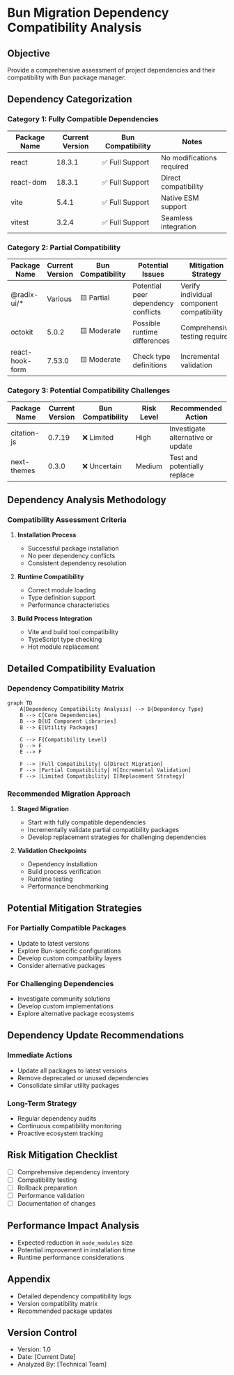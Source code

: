 # Bun Migration Dependency Compatibility Analysis

## Objective
Provide a comprehensive assessment of project dependencies and their compatibility with Bun package manager.

## Dependency Categorization

### Category 1: Fully Compatible Dependencies
| Package Name | Current Version | Bun Compatibility | Notes |
|--------------|-----------------|-------------------|-------|
| react | 18.3.1 | ✅ Full Support | No modifications required |
| react-dom | 18.3.1 | ✅ Full Support | Direct compatibility |
| vite | 5.4.1 | ✅ Full Support | Native ESM support |
| vitest | 3.2.4 | ✅ Full Support | Seamless integration |

### Category 2: Partial Compatibility
| Package Name | Current Version | Bun Compatibility | Potential Issues | Mitigation Strategy |
|--------------|-----------------|-------------------|-----------------|---------------------|
| @radix-ui/* | Various | 🟨 Partial | Potential peer dependency conflicts | Verify individual component compatibility |
| octokit | 5.0.2 | 🟨 Moderate | Possible runtime differences | Comprehensive testing required |
| react-hook-form | 7.53.0 | 🟨 Moderate | Check type definitions | Incremental validation |

### Category 3: Potential Compatibility Challenges
| Package Name | Current Version | Bun Compatibility | Risk Level | Recommended Action |
|--------------|-----------------|-------------------|------------|---------------------|
| citation-js | 0.7.19 | ❌ Limited | High | Investigate alternative or update |
| next-themes | 0.3.0 | ❌ Uncertain | Medium | Test and potentially replace |

## Dependency Analysis Methodology

### Compatibility Assessment Criteria
1. **Installation Process**
   - Successful package installation
   - No peer dependency conflicts
   - Consistent dependency resolution

2. **Runtime Compatibility**
   - Correct module loading
   - Type definition support
   - Performance characteristics

3. **Build Process Integration**
   - Vite and build tool compatibility
   - TypeScript type checking
   - Hot module replacement

## Detailed Compatibility Evaluation

### Dependency Compatibility Matrix
```mermaid
graph TD
    A[Dependency Compatibility Analysis] --> B{Dependency Type}
    B --> C[Core Dependencies]
    B --> D[UI Component Libraries]
    B --> E[Utility Packages]
    
    C --> F{Compatibility Level}
    D --> F
    E --> F
    
    F --> |Full Compatibility| G[Direct Migration]
    F --> |Partial Compatibility| H[Incremental Validation]
    F --> |Limited Compatibility| I[Replacement Strategy]
```

### Recommended Migration Approach
1. **Staged Migration**
   - Start with fully compatible dependencies
   - Incrementally validate partial compatibility packages
   - Develop replacement strategies for challenging dependencies

2. **Validation Checkpoints**
   - Dependency installation
   - Build process verification
   - Runtime testing
   - Performance benchmarking

## Potential Mitigation Strategies

### For Partially Compatible Packages
- Update to latest versions
- Explore Bun-specific configurations
- Develop custom compatibility layers
- Consider alternative packages

### For Challenging Dependencies
- Investigate community solutions
- Develop custom implementations
- Explore alternative package ecosystems

## Dependency Update Recommendations

### Immediate Actions
- Update all packages to latest versions
- Remove deprecated or unused dependencies
- Consolidate similar utility packages

### Long-Term Strategy
- Regular dependency audits
- Continuous compatibility monitoring
- Proactive ecosystem tracking

## Risk Mitigation Checklist
- [ ] Comprehensive dependency inventory
- [ ] Compatibility testing
- [ ] Rollback preparation
- [ ] Performance validation
- [ ] Documentation of changes

## Performance Impact Analysis
- Expected reduction in `node_modules` size
- Potential improvement in installation time
- Runtime performance considerations

## Appendix
- Detailed dependency compatibility logs
- Version compatibility matrix
- Recommended package updates

## Version Control
- Version: 1.0
- Date: [Current Date]
- Analyzed By: [Technical Team]